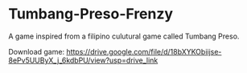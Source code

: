 # Tumbang-Preso-Frenzy

A game inspired from a filipino culutural game called Tumbang Preso.

Download game: https://drive.google.com/file/d/18bXYKObiijse-8ePv5UUByX_j_6kdbPU/view?usp=drive_link
